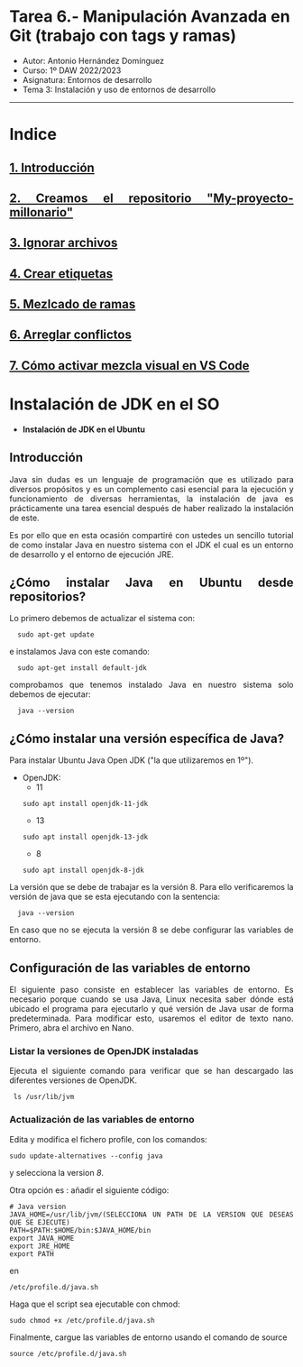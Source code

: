 # Tarea 6.- Manipulación Avanzada en Git (trabajo con tags y ramas) 

* Autor: Antonio Hernández Domínguez
* Curso: 1º DAW 2022/2023
* Asignatura: Entornos de desarrollo
* Tema 3: Instalación y uso de entornos de desarrollo
***

<div align="justify">

# Indice

## [1. Introducción](#id0)
## [2. Creamos el repositorio "My-proyecto-millonario"](#id1)
## [3. Ignorar archivos](#id2)
## [4. Crear etiquetas](#id3)
## [5. Mezlcado de ramas](#id4)
## [6. Arreglar conflictos](#id5)
## [7. Cómo activar mezcla visual en VS Code](#id6)



# Instalación de JDK en el SO


 - __Instalación de JDK en el Ubuntu__

## Introducción

Java sin dudas es un lenguaje de programación que es utilizado para diversos propósitos y es un complemento casi esencial para la ejecución y funcionamiento de diversas herramientas, la instalación de java es prácticamente una tarea esencial después de haber realizado la instalación de este.

Es por ello que en esta ocasión compartiré con ustedes un sencillo tutorial de como instalar Java en nuestro sistema con el JDK el cual es un entorno de desarrollo y el entorno de ejecución JRE.

## ¿Cómo instalar Java en Ubuntu desde repositorios?

Lo primero debemos de actualizar el sistema con:

```
  sudo apt-get update
```

e instalamos Java con este comando:

```
  sudo apt-get install default-jdk
```

comprobamos que tenemos instalado Java en nuestro sistema solo debemos de ejecutar:
```
  java --version
```

## ¿Cómo instalar una versión específica de Java?

Para instalar Ubuntu Java Open JDK ("la que utilizaremos en 1º").
 - OpenJDK:
   - 11
   ```
   sudo apt install openjdk-11-jdk
   ```
    - 13
   ```
   sudo apt install openjdk-13-jdk
   ```
    - 8
   ```
   sudo apt install openjdk-8-jdk
   ```
La versión que se debe de trabajar es la versión 8. Para ello verificaremos la versión de java que se esta ejecutando con la sentencia:

```console
  java --version
```
En caso que no se ejecuta la versión 8 se debe configurar las variables de entorno.

## Configuración de las variables de entorno

 El siguiente paso consiste en establecer  las variables de entorno. Es necesario porque cuando se usa Java, Linux necesita saber dónde está ubicado el programa para ejecutarlo y qué versión de Java usar de forma predeterminada. Para modificar esto, usaremos el editor de texto nano. Primero, abra el archivo en Nano.

### Listar la versiones de OpenJDK instaladas

 Ejecuta el siguiente comando para verificar que se han descargado las diferentes versiones de OpenJDK.

```console
 ls /usr/lib/jvm
```

### Actualización de las variables de entorno

 Edita y modifica el fichero profile, con los comandos:

```console
sudo update-alternatives --config java
```
 y selecciona la version _8_.

 Otra opción es : añadir el siguiente código:

```console
# Java version
JAVA_HOME=/usr/lib/jvm/(SELECCIONA UN PATH DE LA VERSION QUE DESEAS QUE SE EJECUTE)
PATH=$PATH:$HOME/bin:$JAVA_HOME/bin
export JAVA_HOME
export JRE_HOME
export PATH
```

 en

```console
/etc/profile.d/java.sh
```
Haga que el script sea ejecutable con chmod:

```console
sudo chmod +x /etc/profile.d/java.sh
```

Finalmente, cargue las variables de entorno usando el comando de source

```console
source /etc/profile.d/java.sh
```